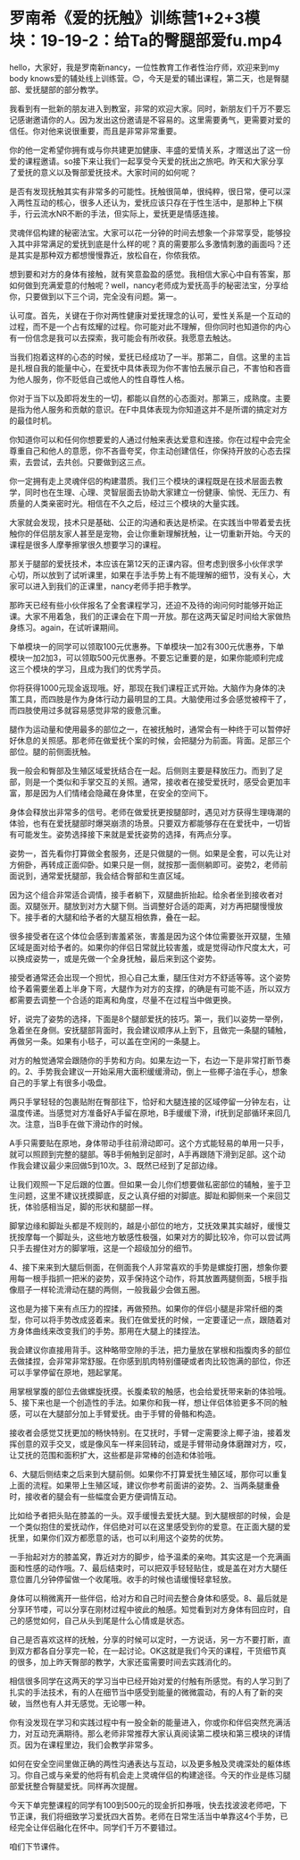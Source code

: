 # 罗南希《爱的抚触》训练营1+2+3模块：19-19-2：给Ta的臀腿部爱fu.mp4

hello，大家好，我是罗南新nancy，一位性教育工作者性治疗师，欢迎来到my body knows爱的辅处线上训练营。😊，今天是爱的辅出课程，第二天，也是臀腿部、爱抚腿部的部分教学。

我看到有一批新的朋友进入到教室，非常的欢迎大家。同时，新朋友们千万不要忘记感谢邀请你的人。因为发出这份邀请是不容易的。这里需要勇气，更需要对爱的信任。你对他来说很重要，而且是非常非常重要。

你的他一定希望你拥有或与你共建更加健康、丰盛的爱情关系，才赠送出了这一份爱的课程邀请。so接下来让我们一起享受今天爱的抚出之旅吧。昨天和大家分享了爱抚的意义以及臀部爱抚技术。大家时间的如何呢？

是否有发现抚触其实有非常多的可能性。抚触很简单，很纯粹，很日常，便可以深入两性互动的核心，很多人还认为，爱抚应该只存在于性生活中，是那种上下棋手，行云流水NR不断的手法，但实际上，爱抚更是情感连接。

灵魂伴侣构建的秘密法宝。大家可以花一分钟的时间去想象一个非常享受，能够投入其中非常满足的爱抚到底是什么样的呢？真的需要那么多激情刺激的画面吗？还是其实是那种双方都想慢慢靠近，放松自在，你侬我侬。

想到要和对方的身体有接触，就有笑意盈盈的感觉。我相信大家心中自有答案，那如何做到充满爱意的付触呢？well，nancy老师成为爱抚高手的秘密法宝，分享给你，只要做到以下三个词，完全没有问题。第一。

认可度。首先，关键在于你对两性健康对爱抚理念的认可，爱性关系是一个互动的过程，而不是一个占有炫耀的过程。你可能对此不理解，但你同时也知道你的内心有一份信念是我可以去探索，我可能会有所收获。我愿意去触达。

当我们抱着这样的心态的时候，爱抚已经成功了一半。那第二，自信。这里的主旨是扎根自我的能量中心，在爱抚中具体表现为你不害怕去展示自己，不害怕和吝啬为他人服务，你不贬低自己或他人的性自尊性人格。

你对于当下以及即将发生的一切，都能以自然的心态面对。那第三，成熟度。主要是指为他人服务和贡献的意识。在F中具体表现为你知道这并不是所谓的搞定对方的最佳时机。

你知道你可以和任何你想要爱的人通过付触来表达爱意和连接。你在过程中会完全尊重自己和他人的意愿，你不吝啬夸奖，你主动创建信任，你保持开放的心态去探索，去尝试，去共创。只要做到这三点。

你一定拥有走上灵魂伴侣的构建潜质。我们三个模块的课程既是在技术层面去教学，同时也在生理、心理、灵智层面去协助大家建立一份健康、愉悦、无压力、有质量的人类亲密时光。相信在不久之后，经过三个模块的大量实践。

大家就会发现，技术只是基础、公正的沟通和表达是桥梁。在实践当中带着爱去抚触你的伴侣朋友家人甚至是宠物，会让你重新理解抚触，让一切重新开始。今天的课程是很多人摩拳擦掌很久想要学习的课程。

那关于腿部的爱抚技术，本应该在第12天的正课内容。但考虑到很多小伙伴求学心切，所以放到了试听课里，如果在手法手势上有不能理解的细节，没有关心，大家可以进入到我们的正课里，nancy老师手把手教学。

那昨天已经有些小伙伴报名了全套课程学习，还迫不及待的询问何时能够开始正课。大家不用着急，我们的正课会在下周一开放。那在这两天留足时间给大家做热身练习。again，在试听课期间。

下单模块一的同学可以领取100元优惠券。下单模块一加2有300元优惠券，下单模块一加2加3，可以领取500元优惠券。不要忘记重要的是，如果你能顺利完成这三个模块的学习，且成为我们的优秀学员。

你将获得1000元现金返现哦。好，那现在我们课程正式开始。大脑作为身体的决策工具，而四肢是作为身体行动力最明显的工具。大脑使用过多会感觉被榨干了，而四肢使用过多就容易感觉非常的疲惫沉重。

腿作为运动量和使用最多的部位之一，在被抚触时，通常会有一种终于可以暂停好好休息的关照感。那老师在做爱抚个案的时候，会把腿分为前面。背面。足部三个部位。腿的前侧面抚触。

我一般会和臀部及生殖区域爱抚结合在一起。后侧则主要是释放压力。而到了足部，则是一个类似和手掌交互的关照。通常，接收者在接受爱抚时，感受会更加丰富，那是因为人们情绪会隐藏在身体里，在安全的空间下。

身体会释放出非常多的信号。老师在做爱抚更按腿部时，遇见对方获得生理嗨潮的体验，也有在爱抚腿部时爆哭崩溃的场景。只要双方都能够存在在爱抚中，一切皆有可能发生。姿势选择接下来就是爱抚姿势的选择，有两点分享。

姿势一，首先看你打算做全套服务，还是只做腿的一侧。如果是全套，可以先让对方俯卧，再转成正面仰卧。如果只是一侧，就按那一面侧躺即可。姿势2，老师前面说到，通常爱抚腿部，我会结合臀部和生直区域。

因为这个组合非常适合调情，接手者躺下，双腿曲折抬起。给余者坐到接收者对面。双腿张开。腿放到对方大腿下侧。当调整好合适的距离，对方再把腿慢慢放下。接手者的大腿和给予者的大腿互相依靠，叠在一起。

很多接受者在这个体位会感到害羞紧张，害羞是因为这个体位需要张开双腿，生殖区域是面对给予者的。如果你的伴侣日常就比较害羞，或是觉得动作尺度太大，可以换成姿势一，或是先做一个全身抚触，最后来到这个姿势。

接受者通常还会出现一个担忧，担心自己太重，腿压住对方不舒适等等。这个姿势给予着需要坐着上半身下弯，大腿作为对方的支撑，的确是有可能不适，所以双方都需要去调整一个合适的距离和角度，尽量不在过程当中做更换。

好，说完了姿势的选择，下面是8个腿部爱抚的技巧。第一，我们以姿势一举例，急着坐在身侧。安抚腿部背面时，我会建议顺序从上到下，且做完一条腿的辅触，再做另一条。如果有小毯子，可以盖在空闲的一条腿上。

对方的触觉通常会跟随你的手势和方向。如果左边一下，右边一下是非常打断节奏的。2、手势我会建议一开始采用大面积缓缓滑动，倒上一些椰子油在手心，想象自己的手掌上有很多小吸盘。

两只手掌轻轻的包裹贴附在臀部往下，恰好和大腿连接的区域停留一分钟左右，让温度传递。当感觉对方准备好A手留在原地，B手缓缓下滑，if抚到足部循环来回几次。注意，当B手在做下滑动作的时候。

A手只需要贴在原地，身体带动手往前滑动即可。这个方式能轻易的单用一只手，就可以照顾到完整的腿部。等B手俯触到足部时，A手再跟随下滑到足部。这个动作我会建议最少来回做5到10次。3、既然已经到了足部边缘。

让我们观照一下足后跟的位置。但如果一会儿你们想要做私密部位的辅触，鉴于卫生问题，这里不建议抚摸脚底，反之认真仔细的对脚底。脚趾和脚侧来一个来回艾抚，体验感相当足，脚的形状和腿部一样。

脚掌边缘和脚趾头都是不规则的，越是小部位的地方，艾抚效果其实越好，缓慢艾抚按摩每一个脚趾头，这些地方敏感性极强，如果对方的脚比较冷，你可以尝试两只手去握住对方的脚掌哦，这是一个超级加分的细节。

4、接下来来到大腿后侧面，在侧面我个人非常喜欢的手势是螺旋打圈，想象你要用每一根手指抓一把米的姿势，双手保持这个动作，将其放置两腿侧面，5根手指像扇子一样轮流滑动在腿的两侧，一般我最少会做五圈。

这也是为接下来有点压力的捏揉，再做预热。如果你的伴侣小腿是非常纤细的类型，你可以将手势改成竖着来。我们在做爱抚的时候，一定要谨记一点，跟随着对方身体曲线来改变我们的手势。那用在大腿上的揉捏法。

我会建议你直接用背手。这种略带空隙的手法，把力量放在掌根和指腹肉多的部位去做揉捏，会非常非常舒服。在你感到肌肉特别僵硬或者肉比较饱满的部位，你还可以手掌停留在原地，翘起掌尾。

用掌根掌腹的部位去做螺旋抚摸。长腹柔软的触感，也会给爱抚带来新的体验哦。5、接下来也是一个创造性的手法。如果你和我一样，想让伴侣体验更多不同的触感，可以在大腿部分加上手臂爱抚。由于手臂的骨骼和构造。

接收者会感觉艾抚更加的畅快特别。在艾抚时，手臂一定需要涂上椰子油，接着发挥创意的双手交叉，或是像风车一样来回转动，或是手臂带动身体磨蹭对方，哎，让艾抚的范围和面积扩大，这些都是非常棒的创造和体验哦。

6、大腿后侧结束之后来到大腿前侧。如果你不打算爱抚生殖区域，那你可以重复上面的流程。如果带上生殖区域，建议你参考前面讲的姿势。2、当两条腿重叠时，接收者的腿会有一些幅度会更方便调情互动。

比如给予者把头贴在膝盖的一头。双手缓慢去爱抚大腿。到大腿根部的时候，会是一个类似抱住的爱抚动作，伴侣绝对可以在这里感受到你的爱意。在正面大腿的爱抚里，如果你们双方都愿意的话，也可以利用这个姿势的优势。

一手抬起对方的膝盖窝，靠近对方的脚步，给予温柔的亲吻。其实这是一个充满画面和性感的动作哦。7、最后结束时，可以把双手轻轻贴住，或是盖在对方大腿任意位置几分钟停留做一个收尾哦。收手的时候也请缓慢轻拿轻放。

身体可以稍微离开一些伴侣，给对方和自己时间去整合身体和感受。8、最后就是分享环节喽，可以分享在刚材过程中彼此的触感。知觉看到对方身体有回应时，自己的感觉如何，自己从头到尾是什么心情或是状态。

自己是否喜欢这样的抚触，分享的时候可以定时，一方说话，另一方不要打断，直到双方都各自分享完一轮，在一起讨论。OK这就是我们今天的课程，干货细节真的很多，加上昨天臀部的教学，大家还蛮需要时间去实践消化的。

相信很多同学在这两天的学习当中已经开始对爱的付触有所感觉。有的人学习到了扎实的手法技术，有的人在细节当中感受到能量的微微震动，有的人有了新的突破，当然也有人并无感觉。无论哪一种。

你有没发现在学习和实践过程中有一股全新的能量进入，你或你和伴侣突然充满活力，对互动充满期待。那么老师非常推荐大家认真阅读第二模块和第三模块的详情页。因为在课程里边，我们会教学非常多。

如何在安全空间里做正确的两性沟通表达与互动，以及更多触及灵魂深处的躯体练习。你自己或与亲爱的他将有机会走上灵魂伴侣的构建途径。今天的作业是练习腿部爱抚整合臀腿爱抚。同样再次提醒。

今天下单完整课程的同学有100到500元的现金折扣券哦，快去找波波老师吧，下节正课，我们将细致学习爱抚四大首势。老师在日常生活当中单靠这4个手势，已经完全让伴侣融化在怀中。同学们千万不要错过。

咱们下节课件。